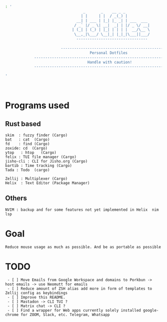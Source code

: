 ```bash
: '
                                   _       _    __ _ _
                                  | |     | |  / _(_) |
                                __| | ___ | |_| |_ _| | ___  ___
                               / _` |/ _ \| __|  _| | |/ _ \/ __|
                              | (_| | (_) | |_| | | | |  __/\__ \
                               \__,_|\___/ \__|_| |_|_|\___||___/
                                --------------------------------
                           
                         ----------------------------------------------
                                      Personal Dotfiles 
             -----------------------------------------------------------------------
                                     Handle with caution!
             -----------------------------------------------------------------------
    
'
```

<br />


# Programs used

## Rust based 
    skim  : fuzzy finder (Cargo)
    bat   : cat  (Cargo)
    fd    : find (Cargo)
    zoxide: cd  (Cargo)
    ytop   : htop   (Cargo)
    felix : TUI file manager (Cargo)
    jisho-cli : CLI for Jisho.org (Cargo)
    bartib : Time tracking (Cargo)
    Tada : Todo  (cargo)

    Zellij : Multiplexer (Cargo)
    Helix  : Text Editor (Package Manager)

## Others

    NVIM : backup and for some features not yet implemented in Helix  nim lsp

# Goal
    Reduce mouse usage as much as possible. And be as portable as possible

# TODO
     - [ ] Move Emails from Google Workspace and domains to Porkbun -> host emails -> use Neomutt for emails 
     - [ ] Reduce amount of ZSH alias add more in form of templates to Zellij config as keybindings
     - [ ] Improve this README. 
     - [ ] Mastadon -> CLI TUI ?
     - [ ] Matrix chat -> CLI ? 
     - [ ] Find a wrapper for Web apps currently solely installed google-chrome for ZOOM, Slack, etc. Telegram, Whatsapp 
    
